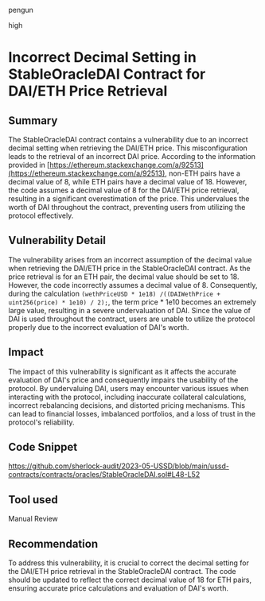 pengun

high

# Incorrect Decimal Setting in StableOracleDAI Contract for DAI/ETH Price Retrieval

## Summary
The StableOracleDAI contract contains a vulnerability due to an incorrect decimal setting when retrieving the DAI/ETH price. This misconfiguration leads to the retrieval of an incorrect DAI price. According to the information provided in [https://ethereum.stackexchange.com/a/92513](https://ethereum.stackexchange.com/a/92513), non-ETH pairs have a decimal value of 8, while ETH pairs have a decimal value of 18. However, the code assumes a decimal value of 8 for the DAI/ETH price retrieval, resulting in a significant overestimation of the price. This undervalues the worth of DAI throughout the contract, preventing users from utilizing the protocol effectively.

## Vulnerability Detail
The vulnerability arises from an incorrect assumption of the decimal value when retrieving the DAI/ETH price in the StableOracleDAI contract. As the price retrieval is for an ETH pair, the decimal value should be set to 18. However, the code incorrectly assumes a decimal value of 8. Consequently, during the calculation `(wethPriceUSD * 1e18) /((DAIWethPrice + uint256(price) * 1e10) / 2);`, the term price * 1e10 becomes an extremely large value, resulting in a severe undervaluation of DAI. Since the value of DAI is used throughout the contract, users are unable to utilize the protocol properly due to the incorrect evaluation of DAI's worth.

## Impact
The impact of this vulnerability is significant as it affects the accurate evaluation of DAI's price and consequently impairs the usability of the protocol. By undervaluing DAI, users may encounter various issues when interacting with the protocol, including inaccurate collateral calculations, incorrect rebalancing decisions, and distorted pricing mechanisms. This can lead to financial losses, imbalanced portfolios, and a loss of trust in the protocol's reliability.

## Code Snippet
https://github.com/sherlock-audit/2023-05-USSD/blob/main/ussd-contracts/contracts/oracles/StableOracleDAI.sol#L48-L52

## Tool used

Manual Review

## Recommendation
To address this vulnerability, it is crucial to correct the decimal setting for the DAI/ETH price retrieval in the StableOracleDAI contract. The code should be updated to reflect the correct decimal value of 18 for ETH pairs, ensuring accurate price calculations and evaluation of DAI's worth.